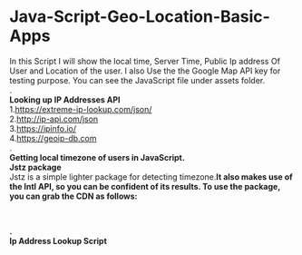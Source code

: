 # Java-Script-Geo-Location-Basic-Apps<br>
In this Script I will show the local time, Server Time, Public Ip address Of User and Location of the user. I also Use the the Google Map API key for testing purpose. You can see the JavaScript file under assets folder.<br>
.<br>
<b>Looking up IP Addresses API</b><br>
1.https://extreme-ip-lookup.com/json/<br>
2.http://ip-api.com/json<br>
3.https://ipinfo.io/<br>
4.https://geoip-db.com<br>
.<br>
<b>Getting local timezone of users in JavaScript.</b><br>
<b>Jstz package</b><br>
Jstz is a simple lighter package for detecting timezone.<b>It also makes use of the Intl API, so you can be confident of its results. To use the package, you can grab the CDN as follows:<br>
<script src="https://cdnjs.cloudflare.com/ajax/libs/jstimezonedetect/1.0.6/jstz.min.js"></script><br>
.<br>
Ip Address Lookup Script<br>
<script src= "https://ajax.googleapis.com/ajax/libs/jquery/3.2.1/jquery.min.js"> </script> <br>
<script><br>
   $.getJSON("https://api.ipify.org?format=json", function(data) { <br>
   $("#IP").html(data.ip);<br>
   })<br>
</script><br>
<!--End Here-->
